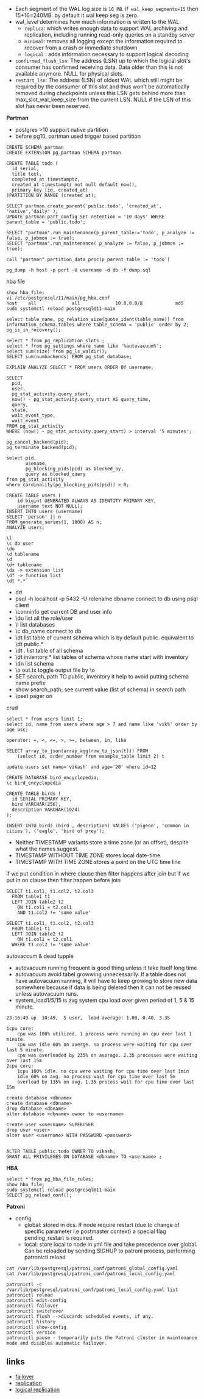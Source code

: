 
* Each segment of the WAL log size is `16 MB`. if` wal_keep_segments=15` then 15*16=240MB. by default it wal keep seg is zero.
* wal_level determines how much information is written to the WAL: 
  * `replica`: which writes enough data to support WAL archiving and replication, including running read-only queries on a standby server
  * `minimal`:  removes all logging except the information required to recover from a crash or immediate shutdown
  * `logical` : adds information necessary to support logical decoding
* `confirmed_flush_lsn`: The address (LSN) up to which the logical slot's consumer has confirmed receiving data. Data older than this is not available anymore. NULL for physical slots.
* `restart_lsn`: The address (LSN) of oldest WAL which still might be required by the consumer of this slot and thus won't be automatically removed during checkpoints unless this LSN gets behind more than max_slot_wal_keep_size from the current LSN. NULL if the LSN of this slot has never been reserved.




**Partman**
* postgres >10 support native partition
* before pg10, partman used trigger based partition
```
CREATE SCHEMA partman
CREATE EXTENSION pg_partman SCHEMA partman

CREATE TABLE todo (
  id serial,
  title text,
  completed_at timestamptz,
  created_at timestamptz not null default now(),
  primary key (id, created_at)
)PARTITION BY RANGE (created_at);

SELECT partman.create_parent('public.todo', 'created_at', 'native','daily' );
UPDATE partman.part_config SET retention = '10 days' WHERE parent_table = 'public.todo';

SELECT "partman".run_maintenance(p_parent_table:='todo', p_analyze := false, p_jobmon := true);
SELECT "partman".run_maintenance( p_analyze := false, p_jobmon := true);

call "partman".partition_data_proc(p_parent_table := 'todo')
```


```
pg_dump -h host -p port -U username -d db -f dump.sql
```

hba file
```
show hba_file;
vi /etc/postgresql/11/main/pg_hba.conf
host    all             all             10.0.0.0/8            md5
sudo systemctl reload postgresql@11-main

select table_name, pg_relation_size(quote_ident(table_name)) from information_schema.tables where table_schema = 'public' order by 2;
pg_is_in_recovery();

select * from pg_replication_slots ;
select * from pg_settings where name like '%autovacuum%';
select sum(size) from pg_ls_waldir();
SELECT sum(numbackends) FROM pg_stat_database;

EXPLAIN ANALYZE SELECT * FROM users ORDER BY username;
```

```
SELECT
  pid,
  user,
  pg_stat_activity.query_start,
  now() - pg_stat_activity.query_start AS query_time,
  query,
  state,
  wait_event_type,
  wait_event
FROM pg_stat_activity
WHERE (now() - pg_stat_activity.query_start) > interval '5 minutes';

pg_cancel_backend(pid);
pg_terminate_backend(pid);
```

```
select pid, 
       usename, 
       pg_blocking_pids(pid) as blocked_by, 
       query as blocked_query
from pg_stat_activity
where cardinality(pg_blocking_pids(pid)) > 0;
```

```
CREATE TABLE users (
    id bigint GENERATED ALWAYS AS IDENTITY PRIMARY KEY,
    username text NOT NULL);
INSERT INTO users (username)
SELECT 'person' || n
FROM generate_series(1, 1000) AS n;
ANALYZE users;
```

```
\l
\c db user
\du
\d tablename
\d
\d+ tablename
\dx -> extension list
\df -> function list
\dt *.*`

```



* dd
* psql -h localhost -p 5432 -U rolename dbname connect to db using psql client
* \conninfo get current DB and user info
* \du list all the role/user
* \l list databases
* \c db_name connect to db
* \dt list table of current schema which is by default public. equivalent to \dt public.*
* \dt *.* list table of all schema
* \dt inventory.* list tables of schema whose name start with inventory
* \dn list schema
* \o out.tx toggle output file by \o
* SET search_path TO public, inventory  it help to avoid putting schema name prefix
* show search_path; see current value (list of schema) in search path
* \pset pager on


crud
```
select * from users limit 1;
select id, name from users where age > 7 and name like 'vik%' order by age asc;

operator: =, <, <=, >, >=, between, in, like 

SELECT array_to_json(array_agg(row_to_json(t))) FROM 
    (select id, order_number from example_table limit 2) t
```

```
update users set name='vikash' and age='20' where id=12
```

```
CREATE DATABASE bird_encyclopedia;
\c bird_encyclopedia

CREATE TABLE birds (
  id SERIAL PRIMARY KEY,
  bird VARCHAR(256),
  description VARCHAR(1024)
);

INSERT INTO birds (bird , description) VALUES ('pigeon', 'common in cities'), ('eagle', 'bird of prey');
```

* Neither TIMESTAMP variants store a time zone (or an offset), despite what the names suggest.
* TIMESTAMP WITHOUT TIME ZONE stores local date-time
* TIMESTAMP WITH TIME ZONE stores a point on the UTC time line


if we put condition in where clause then filter happens after join but if we put in on clause then filter happen before join
```
SELECT t1.col1, t1.col2, t2.col3
  FROM table1 t1
  LEFT JOIN table2 t2
    ON t1.col1 = t2.col1
    AND t1.col2 != 'some value'
    
SELECT t1.col1, t1.col2, t2.col3
  FROM table1 t1
  LEFT JOIN table2 t2
    ON t1.col1 = t2.col1
  WHERE t1.col2 != 'some value'    
```
autovaccum & dead tupple

* autovacuum running frequent is good thing unless it take itself long time
* autovacuum avoid tabel growwing unnecessarily. If a table does not have autovacuum running, it will have to keep growing to store new data somewhere because if data is being deleted then it can not be reused unless autovacuum runs.
* system_load1/5/15 is avg system cpu load over given period of 1, 5 & 15 minute.

```
23:16:49 up  10:49,  5 user,  load average: 1.00, 0.40, 3.35

1cpu core: 
    cpu was 100% utilized. 1 process were running on cpu over last 1 minute.
    cpu was idle 60% on averge. no process were waiting for cpu over last 5 minute.
    cpu was overloaded by 235% on average. 2.35 processes were waiting over last 15m
2cpu core: 
    1cpu 100% idle. no cpu were waiting for cpu time over last 1min
    idle 60% on avg. no process wait for cpu time over last 5m
    overload by 135% on avg. 1.35 process wait for cpu time over last 15m
```


```
create database <dbname>
create database <dbname>
drop database <dbname>
alter database <dbname> owner to <username>

create user <username> SUPERUSER
drop user <user>
alter user <username> WITH PASSWORD <password>


ALTER TABLE public.todo OWNER TO vikash;
GRANT ALL PRIVILEGES ON DATABASE <dbname> TO <username> ;
```


**HBA**

```
select * from pg_hba_file_rules;
show hba_file;
sudo systemctl reload postgresql@11-main
SELECT pg_reload_conf();
```



**Patroni**
* config
  * global: stored in dcs. If node require restart (due to change of specific parameter i.e postmaster context) a special flag pending_restart is required.
  * local: store local to node in yml file and take precedence over global. Can be reloaded by sending SIGHUP to patroni process, performing patronictl reload

```
cat /var/lib/postgresql/patroni_conf/patroni_global_config.yaml
cat /var/lib/postgresql/patroni_conf/patroni_local_config.yaml

patronictl -c /var/lib/postgresql/patroni_conf/patroni_local_config.yaml list
patronictl reload
patronictl edit-config
patronictl failover
patronictl switchover
patronictl flush -->discards scheduled events, if any.
patronictl history
patronictl show-config
patronictl version
patronictl pause - temporarily puts the Patroni cluster in maintenance mode and disables automatic failover.
```

## links
* [failover](https://severalnines.com/blog/failover-postgresql-replication-101)
* [replication](https://severalnines.com/blog/postgresql-streaming-replication-deep-dive)
* [logical replication](https://severalnines.com/blog/overview-logical-replication-postgresql)